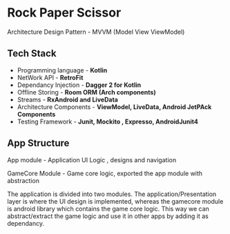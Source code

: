 # Rock Paper Scissor

Architecture Design Pattern - MVVM (Model View ViewModel) 

Tech Stack
-----------

- Programming language    - **Kotlin**
- NetWork API             - **RetroFit**
- Dependancy Injection    - **Dagger 2 for Kotlin**
- Offline Storing         - **Room ORM (Arch components)**
- Streams                 - **RxAndroid and LiveData**
- Architecture Components - **ViewModel, LiveData, Android JetPAck Components**
- Testing Framework       - **Junit, Mockito , Expresso, AndroidJunit4**


App Structure
-------------
App module - Application UI Logic , designs and navigation

GameCore Module - Game core logic, exported the app module with abstraction

The application is divided into two modules. The application/Presentation layer is where the UI design is implemented,
whereas the gamecore module is android library which contains the game core logic. This way we can abstract/extract the game logic
and use it in other apps by adding it as dependancy.